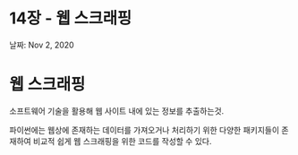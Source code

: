 # 14장 - 웹 스크래핑

날짜: Nov 2, 2020

# 웹 스크래핑

소프트웨어 기술을 활용해 웹 사이트 내에 있는 정보를 추출하는것.

파이썬에는 웹상에 존재하는 데이터를 가져오거나 처리하기 위한  다양한 패키지들이 존재하여 비교적 쉽게 웹 스크래핑을 위한 코드를 작성할 수 있다.